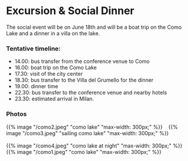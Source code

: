 # Excursion \& Social Dinner

The social event will be on June 18th and will be a boat trip on the Como Lake and a dinner in a villa on
the lake.

### Tentative timeline:

* 14.00: bus transfer from the conference venue to Como
* 16.00: boat trip on the Como Lake
* 17.30: visit of the city center
* 18.30: bus transfer to the Villa del Grumello for the dinner
* 19.00: dinner time
* 22.30: bus transfer to the conference venue and nearby hotels
* 23.30: estimated arrival in Milan.

### Photos
{{% image "/como2.jpeg" "como lake" "max-width: 300px;" %}} &nbsp;&nbsp; {{% image "/como3.jpeg" "sailing como lake" "max-width: 300px;" %}}
</br>
</br>
{{% image "/como4.jpeg" "como lake at night" "max-width: 300px;" %}}&nbsp;&nbsp; {{% image "/como1.jpeg" "como lake" "max-width: 300px;" %}}

<!-- {{< figure
  src="/como1.jpeg"
  caption="Como Lake from Villa del Grumello"
>}} &nbsp;&nbsp;
{{< figure
  src="/como2.jpeg"
  caption="Como Lake"
>}}
{{< figure
  src="/como3.jpeg"
  caption="Sailing Como Lake"
>}}  &nbsp;&nbsp;
{{< figure
  src="/images/examples/zion-national-park.jpg"
  caption="Como Lake at Night"
>}} -->


